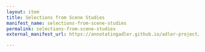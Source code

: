 ```yaml
---
layout: item
title: Selections from Scene Studies
manifest_name: selections-from-scene-studies
permalink: selections-from-scene-studies
external_manifest_url: https://annotatingadler.github.io/adler-project/selections-from-scene-studies/manifest.json

---
```

<!-- Add an essay or interpretive material below this line,
using HTML or markdown.  Do not modify this file above this line -->
